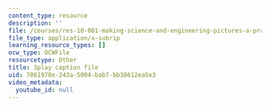 ```yaml
---
content_type: resource
description: ''
file: /courses/res-10-001-making-science-and-engineering-pictures-a-practical-guide-to-presenting-your-work-spring-2016/7061978e243a5004bab7bb38612ea5e3_ox0-ancvQ5g.vtt
file_type: application/x-subrip
learning_resource_types: []
ocw_type: OCWFile
resourcetype: Other
title: 3play caption file
uid: 7061978e-243a-5004-bab7-bb38612ea5e3
video_metadata:
  youtube_id: null
---
```

